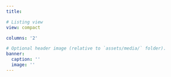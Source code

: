 ```yaml
---
title: 

# Listing view
view: compact

columns: '2'

# Optional header image (relative to `assets/media/` folder).
banner:
  caption: ''
  image: ''
---
```

